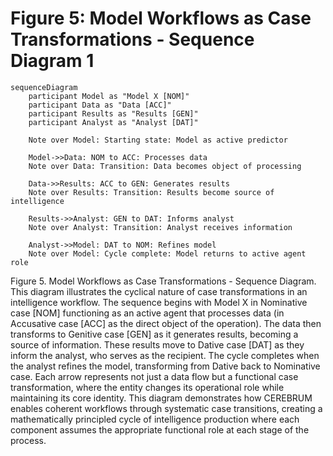 # Figure 5: Model Workflows as Case Transformations - Sequence Diagram 1

```mermaid
sequenceDiagram
    participant Model as "Model X [NOM]"
    participant Data as "Data [ACC]"
    participant Results as "Results [GEN]"
    participant Analyst as "Analyst [DAT]"
    
    Note over Model: Starting state: Model as active predictor
    
    Model->>Data: NOM to ACC: Processes data
    Note over Data: Transition: Data becomes object of processing
    
    Data->>Results: ACC to GEN: Generates results
    Note over Results: Transition: Results become source of intelligence
    
    Results->>Analyst: GEN to DAT: Informs analyst
    Note over Analyst: Transition: Analyst receives information
    
    Analyst->>Model: DAT to NOM: Refines model
    Note over Model: Cycle complete: Model returns to active agent role
```

Figure 5. Model Workflows as Case Transformations - Sequence Diagram. This diagram illustrates the cyclical nature of case transformations in an intelligence workflow. The sequence begins with Model X in Nominative case [NOM] functioning as an active agent that processes data (in Accusative case [ACC] as the direct object of the operation). The data then transforms to Genitive case [GEN] as it generates results, becoming a source of information. These results move to Dative case [DAT] as they inform the analyst, who serves as the recipient. The cycle completes when the analyst refines the model, transforming from Dative back to Nominative case. Each arrow represents not just a data flow but a functional case transformation, where the entity changes its operational role while maintaining its core identity. This diagram demonstrates how CEREBRUM enables coherent workflows through systematic case transitions, creating a mathematically principled cycle of intelligence production where each component assumes the appropriate functional role at each stage of the process.